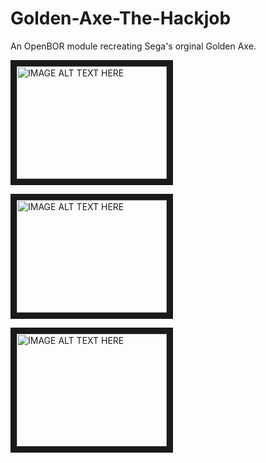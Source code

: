 # Golden-Axe-The-Hackjob
An OpenBOR module recreating Sega's orginal Golden Axe.

<a href="http://www.youtube.com/watch?feature=player_embedded&v=JossdCHwwIw
" target="_blank"><img src="http://img.youtube.com/vi/JossdCHwwIw/0.jpg" 
alt="IMAGE ALT TEXT HERE" width="240" height="180" border="10" /></a>

<a href="http://www.youtube.com/watch?feature=player_embedded&v=lNcoVQhhITI
" target="_blank"><img src="http://img.youtube.com/vi/lNcoVQhhITI/0.jpg" 
alt="IMAGE ALT TEXT HERE" width="240" height="180" border="10" /></a>

<a href="http://www.youtube.com/watch?feature=player_embedded&v=XWtCEdRZnJI
" target="_blank"><img src="http://img.youtube.com/vi/XWtCEdRZnJI/0.jpg" 
alt="IMAGE ALT TEXT HERE" width="240" height="180" border="10" /></a>